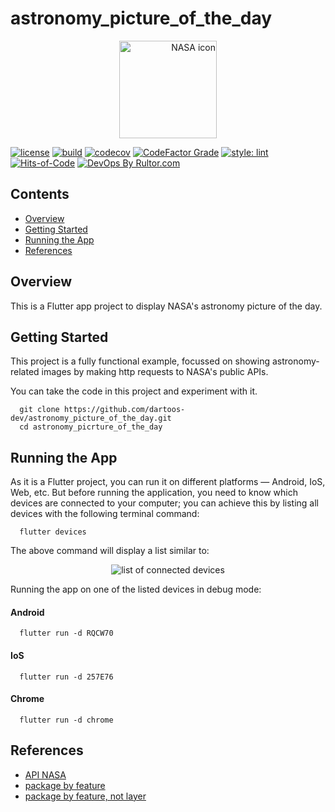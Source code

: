 # astronomy_picture_of_the_day

<p align="center"> 
  <a href="https://www.nasa.gov/" align="right">
    <img width="156" alt="NASA icon"
    src="https://user-images.githubusercontent.com/24878574/282269386-1804fb09-3afe-4f05-9169-da18b36100a3.png">
  </a>
</p>

[![license](https://img.shields.io/badge/license-mit-green.svg)](https://github.com/dartoos-dev/astronomy_picture_of_the_day/blob/master/LICENSE)
[![build](https://github.com/dartoos-dev/astronomy_picture_of_the_day/actions/workflows/build.yml/badge.svg)](https://github.com/dartoos-dev/astronomy_picture_of_the_day/actions/)
[![codecov](https://codecov.io/gh/dartoos-dev/astronomy_picture_of_the_day/branch/master/graph/badge.svg?token=W6spF0S796)](https://codecov.io/gh/dartoos-dev/astronomy_picture_of_the_day)
[![CodeFactor Grade](https://img.shields.io/codefactor/grade/github/rafamizes/astronomy_picture_of_the_day)](https://www.codefactor.io/repository/github/rafamizes/astronomy_picture_of_the_day)
[![style: lint](https://img.shields.io/badge/style-lint-4BC0F5.svg)](https://pub.dev/packages/lint)
[![Hits-of-Code](https://hitsofcode.com/github/dartoos-dev/astronomy_picture_of_the_day?branch=master)](https://hitsofcode.com/github/dartoos-dev/astronomy_picture_of_the_day/view?branch=master)
[![DevOps By
Rultor.com](https://www.rultor.com/b/dartoos-dev/astronomy_picture_of_the_day)](https://www.rultor.com/p/dartoos-dev/astronomy_picture_of_the_day)

## Contents

- [Overview](#overview)
- [Getting Started](#getting-started)
- [Running the App](#running-the-app)
- [References](#references)

## Overview

This is a Flutter app project to display NASA's astronomy picture of the day.

## Getting Started

This project is a fully functional example, focussed on showing
astronomy-related images by making http requests to NASA's public APIs.

You can take the code in this project and experiment with it.

```shell
  git clone https://github.com/dartoos-dev/astronomy_picture_of_the_day.git
  cd astronomy_picrture_of_the_day
```

## Running the App

As it is a Flutter project, you can run it on different platforms — Android,
IoS, Web, etc. But before running the application, you need to know which
devices are connected to your computer; you can achieve this by listing all
devices with the following terminal command:

```shell
  flutter devices
```

The above command will display a list similar to:

<p align="center">
  <img alt="list of connected devices"
  src="https://user-images.githubusercontent.com/24878574/282270845-2ea519df-9136-4d23-96f9-15fde7c53e88.png">
</p>

Running the app on one of the listed devices in debug mode:

#### Android

```shell
  flutter run -d RQCW70
```

#### IoS

```shell
  flutter run -d 257E76
```

#### Chrome

```shell
  flutter run -d chrome
```

## References

- [API NASA](https://api.nasa.gov/)
- [package by feature](https://phauer.com/2020/package-by-feature/)
- [package by feature, not layer](http://www.javapractices.com/topic/TopicAction.do?Id=205)

